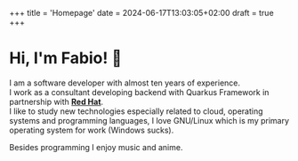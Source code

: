 +++
title = 'Homepage'
date = 2024-06-17T13:03:05+02:00
draft = true
+++

# Hi, I'm Fabio! 👋

I am a software developer with almost ten years of experience.  
I work as a consultant developing backend with Quarkus Framework in partnership with **[Red Hat](https://www.redhat.com)**.  
I like to study new technologies especially related to cloud, operating systems and programming languages, I love GNU/Linux which is my primary operating system for work (Windows sucks).

Besides programming I enjoy music and anime.